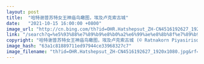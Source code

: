 ```yaml
---
layout: post
title:  "哈特谢普苏特女王神庙鸟瞰图，埃及卢克索古城"
date:   "2021-10-15 16:00:00 +0800"
image_url: "http://cn.bing.com/th?id=OHR.Hatshepsut_ZH-CN4516192627_1920x1080.jpg&rf=LaDigue_1920x1080.jpg&pid=hp"
link: "/search?q=%e5%93%88%e7%89%b9%e8%b0%a2%e6%99%ae%e8%8b%8f%e7%89%b9%e5%a5%b3%e7%8e%8b%e7%a5%9e%e5%ba%99&form=hpcapt&mkt=zh-cn"
copyright: "哈特谢普苏特女王神庙鸟瞰图，埃及卢克索古城 (© Ratnakorn Piyasirisorost/Moment/Getty Images)"
image_hash: "63a1c81889711ed97944ce33968327c7"
image_filename: "th?id=OHR.Hatshepsut_ZH-CN4516192627_1920x1080.jpg&rf=LaDigue_1920x1080.jpg&pid=hp"
---
```

